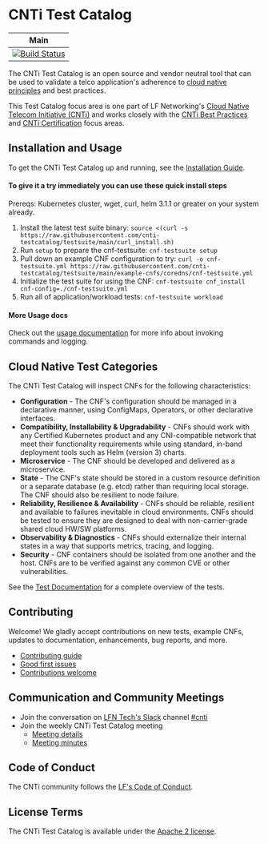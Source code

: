 # CNTi Test Catalog

| Main                                                                                                                                        |
| ------------------------------------------------------------------------------------------------------------------------------------------- |
| [![Build Status](https://github.com/cnti-testcatalog/testsuite/workflows/Crystal%20Specs/badge.svg)](https://github.com/cnti-testcatalog/testsuite/actions) |

The CNTi Test Catalog is an open source and vendor neutral tool that can be used to validate a telco application's adherence to [cloud native principles](https://networking.cloud-native-principles.org/) and best practices. 

This Test Catalog focus area is one part of LF Networking's [Cloud Native Telecom Initiative (CNTi)](https://wiki.lfnetworking.org/pages/viewpage.action?pageId=113213592) and works closely with the [CNTi Best Practices](https://wiki.lfnetworking.org/display/LN/Best+Practices) and [CNTi Certification](https://wiki.lfnetworking.org/display/LN/Certification) focus areas.

## Installation and Usage

To get the CNTi Test Catalog up and running, see the [Installation Guide](INSTALL.md).

#### To give it a try immediately you can use these quick install steps

Prereqs: Kubernetes cluster, wget, curl, helm 3.1.1 or greater on your system already.

1. Install the latest test suite binary: `source <(curl -s https://raw.githubusercontent.com/cnti-testcatalog/testsuite/main/curl_install.sh)`
2. Run `setup` to prepare the cnf-testsuite: `cnf-testsuite setup`
3. Pull down an example CNF configuration to try: `curl -o cnf-testsuite.yml https://raw.githubusercontent.com/cnti-testcatalog/testsuite/main/example-cnfs/coredns/cnf-testsuite.yml`
4. Initialize the test suite for using the CNF: `cnf-testsuite cnf_install cnf-config=./cnf-testsuite.yml`
5. Run all of application/workload tests: `cnf-testsuite workload`

#### More Usage docs

Check out the [usage documentation](USAGE.md) for more info about invoking commands and logging.

## Cloud Native Test Categories

The CNTi Test Catalog will inspect CNFs for the following characteristics:

- **Configuration** - The CNF's configuration should be managed in a declarative manner, using ConfigMaps, Operators, or other declarative interfaces.
- **Compatibility, Installability & Upgradability** - CNFs should work with any Certified Kubernetes product and any CNI-compatible network that meet their functionality requirements while using standard, in-band deployment tools such as Helm (version 3) charts.
- **Microservice** - The CNF should be developed and delivered as a microservice.
- **State** - The CNF's state should be stored in a custom resource definition or a separate database (e.g. etcd) rather than requiring local storage. The CNF should also be resilient to node failure.
- **Reliability, Resilience & Availability** - CNFs should be reliable, resilient and available to failures inevitable in cloud environments. CNFs should be tested to ensure they are designed to deal with non-carrier-grade shared cloud HW/SW platforms.
- **Observability & Diagnostics** - CNFs should externalize their internal states in a way that supports metrics, tracing, and logging.
- **Security** - CNF containers should be isolated from one another and the host. CNFs are to be verified against any common CVE or other vulnerabilities.

See the [Test Documentation](docs/TEST_DOCUMENTATION.md) for a complete overview of the tests.

## Contributing

Welcome! We gladly accept contributions on new tests, example CNFs, updates to documentation, enhancements, bug reports, and more.

- [Contributing guide](CONTRIBUTING.md)
- [Good first issues](https://github.com/cnti-testcatalog/testsuite/labels/good%20first%20issue)
- [Contributions welcome](https://github.com/cnti-testcatalog/testsuite/labels/contributions-welcome)

## Communication and Community Meetings

- Join the conversation on [LFN Tech's Slack](https://lfntech.slack.com/) channel [#cnti](https://lfntech.slack.com/archives/C06HQGWK4NL)
- Join the weekly CNTi Test Catalog meeting
  - [Meeting details](https://lf-networking.atlassian.net/wiki/spaces/CNTi/pages/130416641/Cloud+Native+Telecom+Initiative+CNTi#Test-Catalog) 
  - [Meeting minutes](https://docs.google.com/document/d/1yjL079TR0L1q__BRuhREeXfx5MtAmjPzbFZlZUeBsK4/edit)


## Code of Conduct

The CNTi community follows the [LF's Code of Conduct](https://lfprojects.org/policies/code-of-conduct/).

## License Terms

The CNTi Test Catalog is available under the [Apache 2 license](LICENSE.md).
